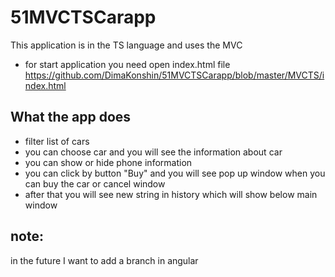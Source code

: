 # 51MVCTSCarapp

This application is in the TS language and uses the MVC

* for start application you need open index.html file https://github.com/DimaKonshin/51MVCTSCarapp/blob/master/MVCTS/index.html

## What the app does

* filter list of cars
* you can choose car and you will see the information about car
* you can show or hide phone information
* you can click by button "Buy" and you will see pop up window when you can buy the car or cancel window
* after that you will see new string in history which will show below main window 

## note:
in the future I want to add a branch in angular

